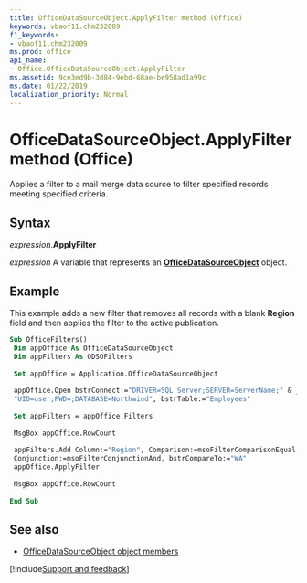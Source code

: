 ```yaml
---
title: OfficeDataSourceObject.ApplyFilter method (Office)
keywords: vbaof11.chm232009
f1_keywords:
- vbaof11.chm232009
ms.prod: office
api_name:
- Office.OfficeDataSourceObject.ApplyFilter
ms.assetid: 9ce3ed9b-3d84-9ebd-68ae-be958ad1a99c
ms.date: 01/22/2019
localization_priority: Normal
---
```



# OfficeDataSourceObject.ApplyFilter method (Office)

Applies a filter to a mail merge data source to filter specified records meeting specified criteria.


## Syntax

_expression_.**ApplyFilter**

_expression_ A variable that represents an **[OfficeDataSourceObject](Office.OfficeDataSourceObject.md)** object.


## Example

This example adds a new filter that removes all records with a blank **Region** field and then applies the filter to the active publication.


```vb
Sub OfficeFilters() 
 Dim appOffice As OfficeDataSourceObject 
 Dim appFilters As ODSOFilters 
 
 Set appOffice = Application.OfficeDataSourceObject 
 
 appOffice.Open bstrConnect:="DRIVER=SQL Server;SERVER=ServerName;" & _ 
 "UID=user;PWD=;DATABASE=Northwind", bstrTable:="Employees" 
 
 Set appFilters = appOffice.Filters 
 
 MsgBox appOffice.RowCount 
 
 appFilters.Add Column:="Region", Comparison:=msoFilterComparisonEqual, _ 
 Conjunction:=msoFilterConjunctionAnd, bstrCompareTo:="WA" 
 appOffice.ApplyFilter 
 
 MsgBox appOffice.RowCount 
 
End Sub
```


## See also

- [OfficeDataSourceObject object members](overview/library-reference/officedatasourceobject-members-office.md)




[!include[Support and feedback](~/includes/feedback-boilerplate.md)]